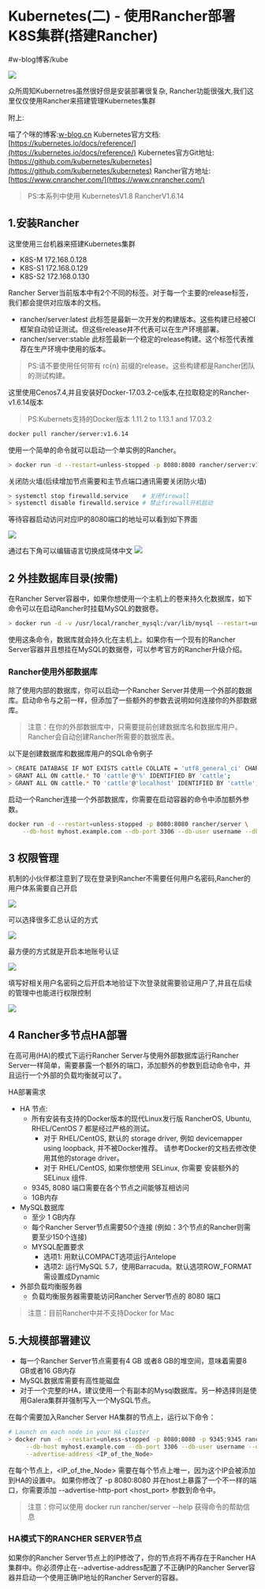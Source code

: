 # Kubernetes(二) - 使用Rancher部署K8S集群(搭建Rancher)
#w-blog博客/kube

![](Kubernetes(%E4%BA%8C)%20-%20%E4%BD%BF%E7%94%A8Rancher%E9%83%A8%E7%BD%B2K8S%E9%9B%86%E7%BE%A4(%E6%90%AD%E5%BB%BARancher)/BAC4385C-C6B3-46A2-A7B9-761994628C04.png)

众所周知Kubernetres虽然很好但是安装部署很复杂,
Rancher功能很强大,我们这里仅仅使用Rancher来搭建管理Kubernetes集群

附上:

喵了个咪的博客:[w-blog.cn](w-blog.cn)
Kubernetes官方文档:[https://kubernetes.io/docs/reference/](https://kubernetes.io/docs/reference/)
Kubernetes官方Git地址:[https://github.com/kubernetes/kubernetes](https://github.com/kubernetes/kubernetes)
Rancher官方地址: [https://www.cnrancher.com/](https://www.cnrancher.com/)  

> PS:本系列中使用 KubernetesV1.8 RancherV1.6.14  

## 1.安装Rancher

这里使用三台机器来搭建Kubernetes集群
- K8S-M  172.168.0.128
- K8S-S1 172.168.0.129
- K8S-S2 172.168.0.130

Rancher Server当前版本中有2个不同的标签。对于每一个主要的release标签，我们都会提供对应版本的文档。
- rancher/server:latest 此标签是最新一次开发的构建版本。这些构建已经被CI框架自动验证测试。但这些release并不代表可以在生产环境部署。
- rancher/server:stable 此标签最新一个稳定的release构建。这个标签代表推荐在生产环境中使用的版本。

> PS:请不要使用任何带有 rc{n} 前缀的release。这些构建都是Rancher团队的测试构建。  

这里使用Cenos7.4,并且安装好Docker-17.03.2-ce版本,在拉取稳定的Rancher-v1.6.14版本

> PS:Kubernets支持的Docker版本 1.11.2 to 1.13.1 and 17.03.2

```bash
docker pull rancher/server:v1.6.14
```

使用一个简单的命令就可以启动一个单实例的Rancher。
```bash
> docker run -d --restart=unless-stopped -p 8080:8080 rancher/server:v1.6.14
```

关闭防火墙(后续增加节点需要和主节点端口通讯需要关闭防火墙)
```bash
> systemctl stop firewalld.service    # 关闭firewall
> systemctl disable firewalld.service # 禁止firewall开机启动
```

等待容器启动访问对应IP的8080端口的地址可以看到如下界面

![](Kubernetes(%E4%BA%8C)%20-%20%E4%BD%BF%E7%94%A8Rancher%E9%83%A8%E7%BD%B2K8S%E9%9B%86%E7%BE%A4(%E6%90%AD%E5%BB%BARancher)/E491F3D4-49C4-4B1E-A5EA-3DA7966F4105.png)

通过右下角可以编辑语言切换成简体中文
![](Kubernetes(%E4%BA%8C)%20-%20%E4%BD%BF%E7%94%A8Rancher%E9%83%A8%E7%BD%B2K8S%E9%9B%86%E7%BE%A4(%E6%90%AD%E5%BB%BARancher)/CB478ECF-E0E5-4C2B-B594-3A3D0EEDA979.png)


## 2 外挂数据库目录(按需)

在Rancher Server容器中，如果你想使用一个主机上的卷来持久化数据库，如下命令可以在启动Rancher时挂载MySQL的数据卷。
```bash
> docker run -d -v /usr/local/rancher_mysql:/var/lib/mysql --restart=unless-stopped -p 8080:8080 rancher/server:stable
```

使用这条命令，数据库就会持久化在主机上。如果你有一个现有的Rancher Server容器并且想挂在MySQL的数据卷，可以参考官方的Rancher升级介绍。

### Rancher使用外部数据库
除了使用内部的数据库，你可以启动一个Rancher Server并使用一个外部的数据库。启动命令与之前一样，但添加了一些额外的参数去说明如何连接你的外部数据库。

> 注意：在你的外部数据库中，只需要提前创建数据库名和数据库用户。Rancher会自动创建Rancher所需要的数据库表。  

以下是创建数据库和数据库用户的SQL命令例子
```bash
> CREATE DATABASE IF NOT EXISTS cattle COLLATE = 'utf8_general_ci' CHARACTER SET = 'utf8';
> GRANT ALL ON cattle.* TO 'cattle'@'%' IDENTIFIED BY 'cattle';
> GRANT ALL ON cattle.* TO 'cattle'@'localhost' IDENTIFIED BY 'cattle';
```

启动一个Rancher连接一个外部数据库，你需要在启动容器的命令中添加额外参数。

```bash
docker run -d --restart=unless-stopped -p 8080:8080 rancher/server \
    --db-host myhost.example.com --db-port 3306 --db-user username --db-pass password --db-name cattle
```

## 3 权限管理

机制的小伙伴都注意到了现在登录到Rancher不需要任何用户名密码,Rancher的用户体系需要自己开启

![](Kubernetes(%E4%BA%8C)%20-%20%E4%BD%BF%E7%94%A8Rancher%E9%83%A8%E7%BD%B2K8S%E9%9B%86%E7%BE%A4(%E6%90%AD%E5%BB%BARancher)/A056E520-8641-409B-8607-63A42AA54F89.png)

可以选择很多汇总认证的方式

![](Kubernetes(%E4%BA%8C)%20-%20%E4%BD%BF%E7%94%A8Rancher%E9%83%A8%E7%BD%B2K8S%E9%9B%86%E7%BE%A4(%E6%90%AD%E5%BB%BARancher)/0DDBAC8A-B0AB-4D37-AA45-5BF83F611249.png)

最方便的方式就是开启本地账号认证

![](Kubernetes(%E4%BA%8C)%20-%20%E4%BD%BF%E7%94%A8Rancher%E9%83%A8%E7%BD%B2K8S%E9%9B%86%E7%BE%A4(%E6%90%AD%E5%BB%BARancher)/1E1EB8D8-D965-4767-B6A6-3C01653F363F.png)

填写好相关用户名密码之后开启本地验证下次登录就需要验证用户了,并且在后续的管理中也能进行权限控制

![](Kubernetes(%E4%BA%8C)%20-%20%E4%BD%BF%E7%94%A8Rancher%E9%83%A8%E7%BD%B2K8S%E9%9B%86%E7%BE%A4(%E6%90%AD%E5%BB%BARancher)/59622E11-7B06-41BD-8ED5-E910977A9DD6.png)


## 4 Rancher多节点HA部署

在高可用(HA)的模式下运行Rancher Server与使用外部数据库运行Rancher Server一样简单，需要暴露一个额外的端口，添加额外的参数到启动命令中，并且运行一个外部的负载均衡就可以了。

HA部署需求

- HA 节点:
	- 所有安装有支持的Docker版本的现代Linux发行版 RancherOS, Ubuntu, RHEL/CentOS 7 都是经过严格的测试。
		- 对于 RHEL/CentOS, 默认的 storage driver, 例如 devicemapper using loopback, 并不被Docker推荐。 请参考Docker的文档去修改使用其他的storage driver。
		- 对于 RHEL/CentOS, 如果你想使用 SELinux, 你需要 安装额外的 SELinux 组件.
	- 9345, 8080 端口需要在各个节点之间能够互相访问
	- 1GB内存
- MySQL数据库
	- 至少 1 GB内存
	- 每个Rancher Server节点需要50个连接 (例如：3个节点的Rancher则需要至少150个连接)
	- MYSQL配置要求
		- 选项1: 用默认COMPACT选项运行Antelope
		- 选项2: 运行MySQL 5.7，使用Barracuda。默认选项ROW_FORMAT需设置成Dynamic
- 外部负载均衡服务器
	- 负载均衡服务器需要能访问Rancher Server节点的 8080 端口

> 注意：目前Rancher中并不支持Docker for Mac  

## 5.大规模部署建议

- 每一个Rancher Server节点需要有4 GB 或者8 GB的堆空间，意味着需要8 GB或者16 GB内存
- MySQL数据库需要有高性能磁盘
- 对于一个完整的HA，建议使用一个有副本的Mysql数据库。另一种选择则是使用Galera集群并强制写入一个MySQL节点。

在每个需要加入Rancher Server HA集群的节点上，运行以下命令：
```bash
# Launch on each node in your HA cluster
> docker run -d --restart=unless-stopped -p 8080:8080 -p 9345:9345 rancher/server \
     --db-host myhost.example.com --db-port 3306 --db-user username --db-pass password --db-name cattle \
     --advertise-address <IP_of_the_Node>
```

在每个节点上，<IP_of_the_Node> 需要在每个节点上唯一，因为这个IP会被添加到HA的设置中。
如果你修改了 -p 8080:8080 并在host上暴露了一个不一样的端口，你需要添加 --advertise-http-port <host_port> 参数到命令中。

> 注意：你可以使用 docker run rancher/server --help 获得命令的帮助信息  

### HA模式下的RANCHER SERVER节点
如果你的Rancher Server节点上的IP修改了，你的节点将不再存在于Rancher HA集群中。你必须停止在--advertise-address配置了不正确IP的Rancher Server容器并启动一个使用正确IP地址的Rancher Server的容器。


